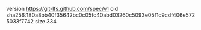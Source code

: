 version https://git-lfs.github.com/spec/v1
oid sha256:180a8bb40f35642bc0c05fc40abd03260c5093e05f1c9cdf406e5725033f7742
size 334
